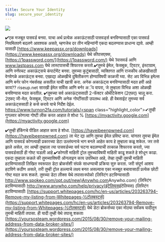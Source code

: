 ```yaml
---
title: Secure Your Identity
slug: secure_your_identity
---
```


![](/images/coverchap_5.jpg)



<span class="highlight_color">✔एक मजबूत पासवर्ड बनवा.</span> याचा अर्थ प्रत्येक अकाऊंटसाठी पासवर्ड्स बनविण्यासाठी एका पासवर्ड नियमितपणे बदलणे आवश्यक असते, म्हणजेच दर तीन महिन्यांनी एकदा बदलण्यास प्राधान्य द्यावे. आम्ही यासाठी [https://www.keepassx.org/downloads](https://www.keepassx.org/downloads) येथे कीपासएक्स, [https://1password.com/](https://1password.com/) येथे 1पासवर्ड आणि www.lastpass.com येथे लास्टपासची शिफारस करतो.<span class="highlight_color">✔तुमचे ईमेल, फेसबुक, ट्विटर, इंस्टाग्राम, आणि स्नॅपचट अकाऊंट्सचे कंपार्टमेंट बनवा. तुमच्या कुटुंबासाठी, व्यक्तिगत आणि राजकीय ओळखीसाठी वेगवेगळे अकाऊंट्स बनवा. एखाद्या ओळखीचे दुषितीकरण होण्याविषयी काळजी घ्या. सेट अप विभिन्न इमेल्स आणि बर्नर फोन नंबर्ससह असतील याची खात्री करा. अनेक अकाऊंट्स बनविण्यासाठी मदत हवी आहे काय?</span>? riseup.net सारखी ईमेल सर्विस आणि बर्नर अॅप वापरा, जे तुम्हाला विभिन्न अशा ओळखी बनविण्यास मदत करतील.  ✔तुमच्या सर्व अकाऊंट्ससाठी 2-फॅक्टर ऑथेंटिकेशन (2एफए) चालू करा. 2एफए जी-मेल, फेसबुक, ट्विटर आणि अनेक गोष्टींसाठी उपलब्ध आहे. ही वेबसाईट तुमच्या सर्व अकाऊंट्ससाठी हे कसे करावे याचे निर्देश देईल. [https://www.turnon2fa.com/tutorials/<span](https://www.turnon2fa.com/tutorials/<span) class="highlight_color">✔तुम्ही गुगलवर कोणत्या गोष्टी लीक करत आहात ते शोधा</span> % [https://myactivity.google.com](https://myactivity.google.com)


<span class="highlight_color">✔तुम्ही हॅकिंगचे पीडित आहात काय हे शोधा.</span> [https://haveibeenpwned.com](https://haveibeenpwned.com) ला भेट द्या आणि तुमचा ईमेल प्रविष्ट करा. यांनतर तुमचा ईमेल आणि पासवर्ड कोणत्याही प्रकारच्या डेटा उल्लंघनाचे भाग बनले आहेत काय हे तुम्हाला कळू शकेल. जर तसे झाले असेल, तर आम्ही तुम्हाला त्या पासवर्डच्या सर्व घटना बदलण्याची तत्काळ शिफारस करतो, ज्या पासवर्डसाठी ही गोष्ट घडली आहे.<span class="highlight_color">✔कोणती माहिती ट्रोल तुमच्याविषयी माहिती काढू शकते हे शोधून काढा.</span> एकदा तुम्हाला कळले की तुमच्याविषयी ऑनलाइन काय उपस्थित आहे, तेव्हा तुम्ही तुमची माहिती हटविण्यासाठी लिखित स्वरूपात डेटा ब्रोकर्सशी संपर्क साधण्याची प्रक्रिया सुरु करता. जरी संपूर्ण आशय हटविणे कठीण असले, तरी तुम्ही ट्रोल हल्ल्याचे लक्ष्य बनत असल्यास एका मजबूत बचावासाठी प्रत्येक छोटी गोष्ट मदत करू शकते.  तुमच्या डेटा लीक्स येथे तपासाःस्पोको (लिस्टिंग हटविण्यासाठीः [http://www.spokeo.com/opt.out/new)Anywho.com](http://www.spokeo.com/opt.out/new)Anywho.com) (लिस्टिंग हटविण्यासाठीः [http://www.anywho.com/help/privacy)इंटेलियस](http://www.anywho.com/help/privacy)इंटेलियस) (लिस्टिंग हटविण्यासाठीः [https://support.whitepages.com/hc/en-us/articles/203263794-Remove-my-listing-from-Whitepages-½टोलबस्टर्स](https://support.whitepages.com/hc/en-us/articles/203263794-Remove-my-listing-from-Whitepages-½टोलबस्टर्स) येथे डेटा ब्रोकर्सच्या एका मोठ्या सर्वंकष यादीतून तुमची माहिती तपासा. ही यादी तुम्ही येथे तपासू शकताः [https://yoursosteam.wordpress.com/2015/08/30/remove-your-mailing-address-from-data-broker-sites/](https://yoursosteam.wordpress.com/2015/08/30/remove-your-mailing-address-from-data-broker-sites/) 